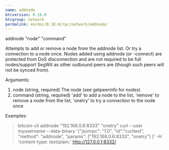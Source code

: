 ```yaml
---
name: addnode
btcversion: 0.18.0
btcgroup: network
permalink: en/doc/0.18.0/rpc/network/addnode/
---
```


addnode "node" "command"

Attempts to add or remove a node from the addnode list.
Or try a connection to a node once.
Nodes added using addnode (or -connect) are protected from DoS disconnection and are not required to be
full nodes/support SegWit as other outbound peers are (though such peers will not be synced from).

Arguments:
1. node       (string, required) The node (see getpeerinfo for nodes)
2. command    (string, required) 'add' to add a node to the list, 'remove' to remove a node from the list, 'onetry' to try a connection to the node once

Examples:
> bitcoin-cli addnode "192.168.0.6:8333" "onetry"
> curl --user myusername --data-binary '{"jsonrpc": "1.0", "id":"curltest", "method": "addnode", "params": ["192.168.0.6:8333", "onetry"] }' -H 'content-type: text/plain;' http://127.0.0.1:8332/


